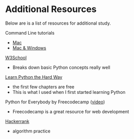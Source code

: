 # Additional Resources
Below are is a list of resources for additional study.

Command Line tutorials

- [Mac](https://www.codecademy.com/learn/learn-the-command-line)
- [Mac & Windows](https://learnrubythehardway.org/book/appendixa.html)


[W3School](https://www.w3schools.com/python/python_intro.asp)

- Breaks down basic Python concepts really well

[Learn Python the Hard Way](https://learnpythonthehardway.org/python3/)

- the first few chapters are free
- This is what I used when I first started learning Python


Python for Everybody by Freecodecamp ([video](https://www.freecodecamp.org/news/python-for-everybody/))
- Freecodecamp is a great resource for web development


[Hackerrank](https://www.hackerrank.com/)
- algorithm practice
